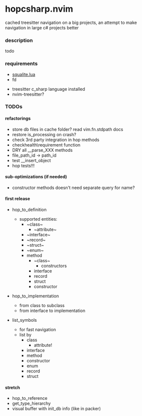# hopcsharp.nvim


cached treesitter navigation on a big projects, an attempt to make navigation in large c# projects better

### description
todo

### requirements

- [squalite.lua](https://github.com/lrangell/sql.nvim)
- fd
* treesitter c_sharp language installed
* nvim-treesitter?


### TODOs

#### refactorings

* store db files in cache folder? read vim.fn.stdpath docs
* restore is_processing on crash?
* check 3rd party integration in hop methods
* checkhealth\requirement function
* DRY all __parse_XXX methods
* file_path_id -> path_id
* test __insert_object
* hop tests!!!

#### sub-optimizations (if needed)
* constructor methods doesn't need separate query for name?

#### first release

* hop_to_definition
    * supported entities:
        * ~class~
            * ~attribute~
        * ~interface~
        * ~record~
        * ~struct~
        * ~enum~
        * method
            * ~class~
                * constructors
            * interface
            * record
            * struct
            * constructor

* hop_to_implementation
    * from class to subclass
    * from interface to implementation

* list_symbols
    * for fast navigation
    * list by
        * class
            * attribute!
        * interface
        * method
        * constructor
        * enum
        * record
        * struct

#### stretch

* hop_to_reference
* get_type_hierarchy
* visual buffer with init_db info (like in packer)

